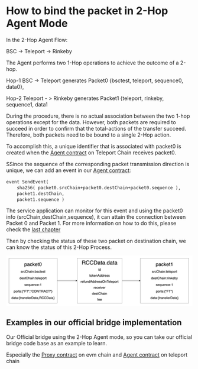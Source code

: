 <!--
order：2
-->
# How to bind the packet in 2-Hop Agent Mode



In the 2-Hop Agent Flow:

BSC -> Teleport -> Rinkeby

The Agent performs two 1-Hop operations to achieve the outcome of a 2-hop. 

Hop-1 BSC -> Teleport generates Packet0 {bsctest, teleport, sequence0, data0}, 

Hop-2 Teleport - > Rinkeby generates Packet1 {teleport, rinkeby, sequence1, data1

During the procedure, there is no actual association between the two 1-hop operations except for the data. However, both packets are required to succeed in order to confirm that the total-actions of the transfer succeed. Therefore, both packets need to be bound to a single 2-Hop action.

To accomplish this, a unique identifier that is associated with packet0 is created when the [Agent contract](https://github.com/teleport-network/xibc-contracts/blob/main/teleport/contracts/apps/agent/Agent.sol) on Teleport Chain receives packet0. 

SSince the sequence of the corresponding packet transmission direction is unique, we can add an event in our [Agent contract](https://github.com/teleport-network/xibc-contracts/blob/main/teleport/contracts/apps/agent/Agent.sol):

```solidity
event SendEvent( 
    sha256( packet0.srcChain+packet0.destChain+packet0.sequence ),
    packet1.destChain,
    packet1.sequence )
```

The service application can monitor for this event and using the packet0 info (srcChain,destChain,sequence), it can attain the connection between Packet 0 and Packet 1. For more information on how to do this, please check the [last chapter](./1Track.md)

Then by checking the status of these two packet on destination chain, we can know the status of this 2-Hop Process.

![Bind Data Diagram](./bind.jpg)

## Examples in our official bridge implementation

Our Official bridge using the 2-Hop Agent mode, so you can take our official bridge code base as an example to learn.

Especially the [Proxy contract](https://github.com/teleport-network/xibc-contracts/blob/main/evm/contracts/apps/agent/Proxy.sol) on evm chain and [Agent contract](https://github.com/teleport-network/xibc-contracts/blob/main/teleport/contracts/apps/agent/Agent.sol) on teleport chain